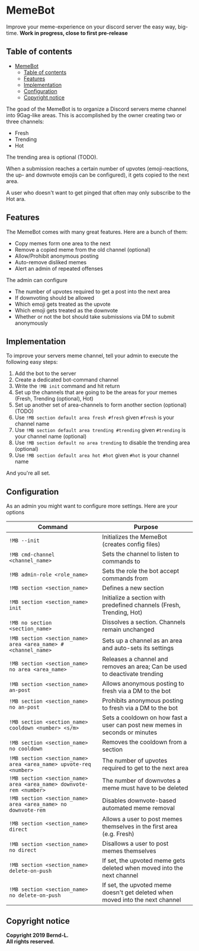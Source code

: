 # MemeBot

Improve your meme-experience on your discord server the easy way, big-time.
**Work in progress, close to first pre-release**

## Table of contents

- [MemeBot](#memebot)
  - [Table of contents](#table-of-contents)
  - [Features](#features)
  - [Implementation](#implementation)
  - [Configuration](#configuration)
  - [Copyright notice](#copyright-notice)

The goad of the MemeBot is to organize a Discord servers meme channel into 9Gag-like areas.
This is accomplished by the owner creating two or three channels:

- Fresh
- Trending
- Hot

The trending area is optional (TODO).

When a submission reaches a certain number of upvotes (emoji-reactions, the up- and downvote emojis can be configured), it gets copied to the next area.

A user who doesn't want to get pinged that often may only subscribe to the Hot ara.

## Features

The MemeBot comes with many great features.
Here are a bunch of them:

- Copy memes form one area to the next
- Remove a copied meme from the old channel (optional)
- Allow/Prohibit anonymous posting
- Auto-remove disliked memes
- Alert an admin of repeated offenses

The admin can configure

- The number of upvotes required to get a post into the next area
- If downvoting should be allowed
- Which emoji gets treated as the upvote
- Which emoji gets treated as the downvote
- Whether or not the bot should take submissions via DM to submit anonymously

## Implementation

To improve your servers meme channel, tell your admin to execute the following easy steps:

1. Add the bot to the server
2. Create a dedicated bot-command channel
3. Write the `!MB init` command and hit return
4. Set up the channels that are going to be the areas for your memes (Fresh, Trending (optional), Hot)
5. Set up another set of area-channels to form another section (optional) (TODO)
6. Use `!MB section default area fresh #fresh` given `#fresh` is your channel name
7. Use `!MB section default area trending #trending` given `#trending` is your channel name (optional)
8. Use `!MB section default no area trending` to disable the trending area (optional)
9. Use `!MB section default area hot #hot` given `#hot` is your channel name

And you're all set.

## Configuration

As an admin you might want to configure more settings.
Here are your options

| Command                                                             | Purpose                                                                       |
|---------------------------------------------------------------------|-------------------------------------------------------------------------------|
| `!MB --init`                                                        | Initializes the MemeBot (creates config files)                                |
| `!MB cmd-channel <channel_name>`                                    | Sets the channel to listen to commands to                                     |
| `!MB admin-role <role_name>`                                        | Sets the role the bot accept commands from                                    |
| `!MB section <section_name>`                                        | Defines a new section                                                         |
| `!MB section <section_name> init`                                   | Initialize a section with predefined channels (Fresh, Trending, Hot)          |
| `!MB no section <section_name>`                                     | Dissolves a section. Channels remain unchanged                                |
| `!MB section <section_name> area <area_name> #<channel_name>`       | Sets up a channel as an area and auto-sets its settings                       |
| `!MB section <section_name> no area <area_name>`                    | Releases a channel and removes an area; Can be used to deactivate trending    |
| `!MB section <section_name> an-post`                                | Allows anonymous posting to fresh via a DM to the bot                         |
| `!MB section <section_name> no an-post`                             | Prohibits anonymous posting to fresh via a DM to the bot                      |
| `!MB section <section_name> cooldown <number> <s/m>`                | Sets a cooldown on how fast a user can post new memes in seconds or minutes   |
| `!MB section <section_name> no cooldown`                            | Removes the cooldown from a section                                           |
| `!MB section <section_name> area <area_name> upvote-req <number>`   | The number of upvotes required to get to the next area                        |
| `!MB section <section_name> area <area_name> downvote-rem <number>` | The number of downvotes a meme must have to be deleted                        |
| `!MB section <section_name> area <area_name> no downvote-rem`       | Disables downvote-based automated meme removal                                |
| `!MB section <section_name> direct`                                 | Allows a user to post memes themselves in the first area (e.g. Fresh)         |
| `!MB section <section_name> no direct`                              | Disallows a user to post memes themselves                                     |
| `!MB section <section_name> delete-on-push`                         | If set, the upvoted meme gets deleted when moved into the next channel        |
| `!MB section <section_name> no delete-on-push`                      | If set, the upvoted meme doesn't get deleted when moved into the next channel |

## Copyright notice

**Copyright 2019 Bernd-L.  
All rights reserved.**
